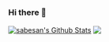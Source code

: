### Hi there 👋

<a href="https://github.com/cdxc">
<img align="center" alt="sabesan's Github Stats" src="https://github-readme-stats.codestackr.vercel.app/api?username=cdxc&show_icons=true&hide_border=true&count_private=true&include_all_commits=true&theme=radical" /></a>

<a href="https://github.com/cdxc">
  <img align="center" src="https://github-readme-stats.anuraghazra1.vercel.app/api/top-langs/?username=cdxc&layout=compact&theme=radical" />
</a>

